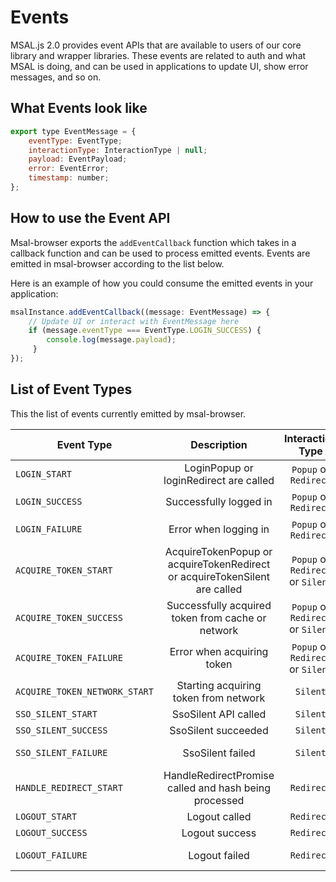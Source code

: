 # Events

MSAL.js 2.0 provides event APIs that are available to users of our core library and wrapper libraries. These events are related to auth and what MSAL is doing, and can be used in applications to update UI, show error messages, and so on.

## What Events look like
```javascript
export type EventMessage = {
    eventType: EventType;
    interactionType: InteractionType | null;
    payload: EventPayload;
    error: EventError;
    timestamp: number;
};
```

## How to use the Event API
Msal-browser exports the `addEventCallback` function which takes in a callback function and can be used to process emitted events. Events are emitted in msal-browser according to the list below.

Here is an example of how you could consume the emitted events in your application:
```javascript
msalInstance.addEventCallback((message: EventMessage) => {
    // Update UI or interact with EventMessage here
    if (message.eventType === EventType.LOGIN_SUCCESS) {
        console.log(message.payload);
     }
});
```

## List of Event Types

This the list of events currently emitted by msal-browser.

| Event Type  | Description  | Interaction Type  | Payload   | Error |
|------------ |:----------: |:-----------: |:------------: | :---------:|
| `LOGIN_START` | LoginPopup or loginRedirect are called | `Popup` or `Redirect` | PopupRequest or RedirectRequest | 
| `LOGIN_SUCCESS` | Successfully logged in |`Popup` or `Redirect`| AuthenticationResult | 
| `LOGIN_FAILURE` | Error when logging in | `Popup` or `Redirect`|  | AuthError or Error |
| `ACQUIRE_TOKEN_START`   | AcquireTokenPopup or acquireTokenRedirect or acquireTokenSilent are called |`Popup` or `Redirect` or `Silent`| PopupRequest or RedirectRequest or SilentRequest|  
| `ACQUIRE_TOKEN_SUCCESS` | Successfully acquired token from cache or network |`Popup` or `Redirect` or `Silent`| AuthenticationResult |
| `ACQUIRE_TOKEN_FAILURE` | Error when acquiring token |`Popup` or `Redirect` or `Silent`|  | AuthError or Error |
| `ACQUIRE_TOKEN_NETWORK_START` | Starting acquiring token from network |`Silent`|               |            
| `SSO_SILENT_START` | SsoSilent API called |`Silent`|SsoSilentRequest|
| `SSO_SILENT_SUCCESS` | SsoSilent succeeded |`Silent`| AuthenticationResult |
| `SSO_SILENT_FAILURE` | SsoSilent failed |`Silent`|  | AuthError or Error |
| `HANDLE_REDIRECT_START` | HandleRedirectPromise called and hash being processed | `Redirect` | | 
| `LOGOUT_START` | Logout called |`Redirect`| EndSessionRequest |
| `LOGOUT_SUCCESS` | Logout success |`Redirect`|EndSessionRequest|
| `LOGOUT_FAILURE`| Logout failed|`Redirect`|  | AuthError or Error |
